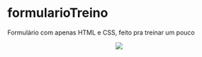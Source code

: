 # formularioTreino
Formulário com apenas HTML e CSS, feito pra treinar um pouco

<div align="center">
<img src="https://user-images.githubusercontent.com/78154866/131584023-18bf0216-b746-490b-857c-06c1d2bcaab8.png" width: 700px>
</div>
